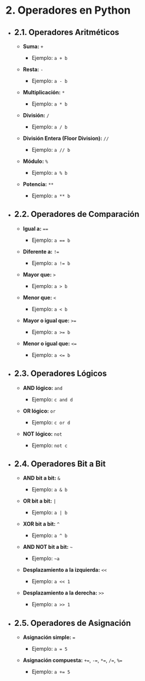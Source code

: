 # 2. Operadores en Python

- ## 2.1. Operadores Aritméticos

  - **Suma:** `+`

    - Ejemplo: `a + b`

  - **Resta:** `-`

    - Ejemplo: `a - b`

  - **Multiplicación:** `*`

    - Ejemplo: `a * b`

  - **División:** `/`

    - Ejemplo: `a / b`

  - **División Entera (Floor Division):** `//`

    - Ejemplo: `a // b`

  - **Módulo:** `%`

    - Ejemplo: `a % b`

  - **Potencia:** `**`
    - Ejemplo: `a ** b`

- ## 2.2. Operadores de Comparación

  - **Igual a:** `==`

    - Ejemplo: `a == b`

  - **Diferente a:** `!=`

    - Ejemplo: `a != b`

  - **Mayor que:** `>`

    - Ejemplo: `a > b`

  - **Menor que:** `<`

    - Ejemplo: `a < b`

  - **Mayor o igual que:** `>=`

    - Ejemplo: `a >= b`

  - **Menor o igual que:** `<=`
    - Ejemplo: `a <= b`

- ## 2.3. Operadores Lógicos

  - **AND lógico:** `and`

    - Ejemplo: `c and d`

  - **OR lógico:** `or`

    - Ejemplo: `c or d`

  - **NOT lógico:** `not`
    - Ejemplo: `not c`

- ## 2.4. Operadores Bit a Bit

  - **AND bit a bit:** `&`

    - Ejemplo: `a & b`

  - **OR bit a bit:** `|`

    - Ejemplo: `a | b`

  - **XOR bit a bit:** `^`

    - Ejemplo: `a ^ b`

  - **AND NOT bit a bit:** `~`

    - Ejemplo: `~a`

  - **Desplazamiento a la izquierda:** `<<`

    - Ejemplo: `a << 1`

  - **Desplazamiento a la derecha:** `>>`
    - Ejemplo: `a >> 1`

- ## 2.5. Operadores de Asignación

  - **Asignación simple:** `=`

    - Ejemplo: `a = 5`

  - **Asignación compuesta:** `+=`, `-=`, `*=`, `/=`, `%=`
    - Ejemplo: `a += 5`
